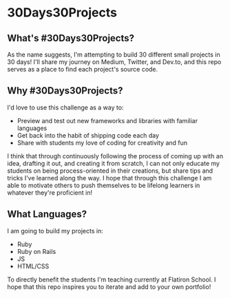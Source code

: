 # 30Days30Projects

## What's #30Days30Projects? 
As the name suggests, I'm attempting to build 30 different small projects in 30 days! I'll share my journey on Medium, Twitter, and Dev.to, and this repo serves as a place to find each project's source code.


## Why #30Days30Projects? 
I'd love to use this challenge as a way to: 
- Preview and test out new frameworks and libraries with familiar languages
- Get back into the habit of shipping code each day
- Share with students my love of coding for creativity and fun 

I think that through continuously following the process of coming up with an idea, drafting it out, and creating it from scratch, I can not only educate my students on being process-oriented in their creations, but share tips and tricks I've learned along the way. I hope that through this challenge I am able to motivate others to push themselves to be lifelong learners in whatever they're proficient in! 


## What Languages? 
I am going to build my projects in: 

- Ruby 
- Ruby on Rails
- JS
- HTML/CSS

To directly benefit the students I'm teaching currently at Flatiron School. I hope that this repo inspires you to iterate and add to your own portfolio! 





